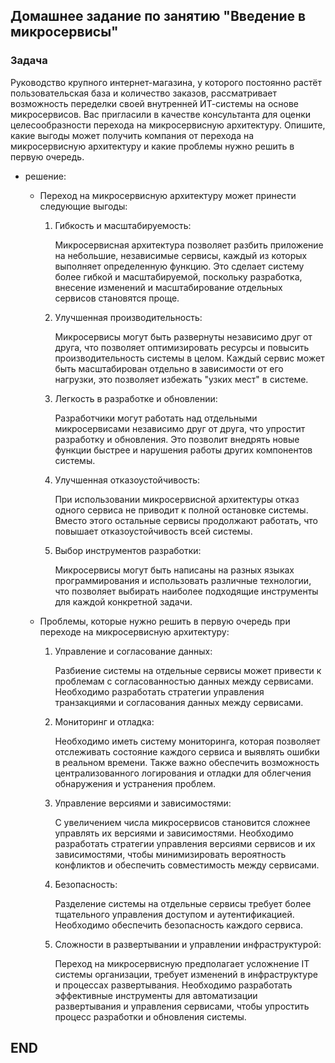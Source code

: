 ## Домашнее задание  по занятию "Введение в микросервисы"
 

### Задача
Руководство крупного интернет-магазина, у которого постоянно растёт пользовательская база и количество заказов, рассматривает возможность переделки своей внутренней ИТ-системы на основе микросервисов.
Вас пригласили в качестве консультанта для оценки целесообразности перехода на микросервисную архитектуру.
Опишите, какие выгоды может получить компания от перехода на микросервисную архитектуру и какие проблемы нужно решить в первую очередь.

* решение:

  * Переход на микросервисную архитектуру может принести следующие выгоды:
    1. Гибкость и масштабируемость:
  
        Микросервисная архитектура позволяет разбить приложение на небольшие, независимые сервисы, каждый из которых выполняет определенную функцию. Это сделает систему более гибкой и масштабируемой, поскольку разработка, внесение изменений и масштабирование отдельных сервисов становятся проще.
    2. Улучшенная производительность:
  
        Микросервисы могут быть развернуты независимо друг от друга, что позволяет оптимизировать ресурсы и повысить производительность системы в целом. Каждый сервис может быть масштабирован отдельно в зависимости от его нагрузки, это позволяет избежать "узких мест" в системе.
    3. Легкость в разработке и обновлении:
  
        Разработчики могут работать над отдельными микросервисами независимо друг от друга, что упростит разработку и обновления. Это позволит внедрять новые функции быстрее и нарушения работы других компонентов системы.
    4. Улучшенная отказоустойчивость:
   
        При использовании микросервисной архитектуры отказ одного сервиса не приводит к полной остановке системы. Вместо этого остальные сервисы продолжают работать, что повышает отказоустойчивость всей системы.
    5. Выбор инструментов разработки:
  
        Микросервисы могут быть написаны на разных языках программирования и использовать различные технологии, что позволяет выбирать наиболее подходящие инструменты для каждой конкретной задачи.


  * Проблемы, которые нужно решить в первую очередь при переходе на микросервисную архитектуру:
    1. Управление и согласование данных: 
    
       Разбиение системы на отдельные сервисы может привести к проблемам с согласованностью данных между сервисами. Необходимо разработать стратегии управления транзакциями и согласования данных между сервисами.
    2. Мониторинг и отладка:
    
       Необходимо иметь систему мониторинга, которая позволяет отслеживать состояние каждого сервиса и выявлять ошибки в реальном времени. Также важно обеспечить возможность централизованного логирования и отладки для облегчения обнаружения и устранения проблем.
    
    3. Управление версиями и зависимостями:
    
       С увеличением числа микросервисов становится сложнее управлять их версиями и зависимостями. Необходимо разработать стратегии управления версиями сервисов и их зависимостями, чтобы минимизировать вероятность конфликтов и обеспечить совместимость между сервисами.
    4. Безопасность:
    
       Разделение системы на отдельные сервисы требует более тщательного управления доступом и аутентификацией. Необходимо обеспечить безопасность каждого сервиса.
    
    5. Сложности в развертывании и управлении инфраструктурой:
    
       Переход на микросервисную предполагает усложнение IT системы организации, требует изменений в инфраструктуре и процессах развертывания. Необходимо разработать эффективные инструменты для автоматизации развертывания и управления сервисами, чтобы упростить процесс разработки и обновления системы.

## END